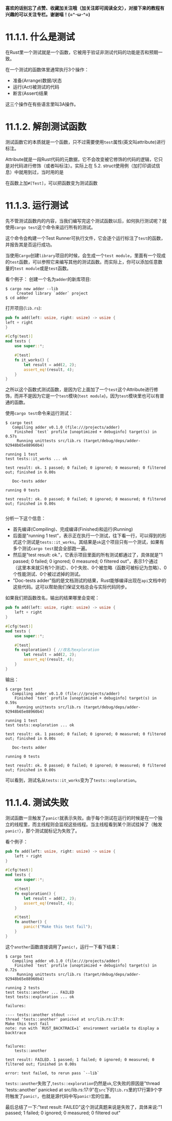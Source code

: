 **喜欢的话别忘了点赞、收藏加关注哦（加关注即可阅读全文），对接下来的教程有兴趣的可以关注专栏。谢谢喵！(=^･ω･^=)**
# 11.1.1. 什么是测试
在Rust里一个测试就是一个函数，它被用于验证非测试代码的功能是否和预期一致。

在一个测试的函数体里通常执行3个操作：
- 准备(Arrange)数据/状态
- 运行(Act)被测试的代码
- 断言(Assert)结果

这三个操作在有些语言里叫3A操作。

# 11.1.2. 解剖测试函数
测试函数它的本质就是一个函数，只不过需要使用`test`属性(英文叫attribute)进行标注。

Attribute就是一段Rust代码的元数据，它不会改变被它修饰的代码的逻辑，它只是对代码进行修饰（或者叫标注）。实际上在 5.2. struct使用例（加打印调试信息）中就用到过，当时用的是

在函数上加`#[Test]`，可以把函数变为测试函数

# 11.1.3. 运行测试
先不管测试函数内的内容，当我们编写完这个测试函数以后，如何执行测试呢？就使用`cargo test`这个命令来运行所有的测试。

这个命令会构建一个Test Runner可执行文件，它会逐个运行标注了`test`的函数，并报告其是否运行成功。

当使用`Cargo`创建`library`项目的时候，会生成一个`test module`，里面有一个现成的`test`函数，可以参照它来编写其他的测试函数。而实际上，你可以添加任意数量的`test module`或是`test`函数。

看个例子：
创建一个名为`adder`的新库项目:
```
$ cargo new adder --lib
     Created library `adder` project
$ cd adder
```
打开项目(`lib.rs`):
```rust
pub fn add(left: usize, right: usize) -> usize { 
left + right 
}

#[cfg(test)]
mod tests {
    use super::*;

    #[test]
    fn it_works() {
        let result = add(2, 2);
        assert_eq!(result, 4);
    }
}
```
之所以这个函数式测试函数，是因为它上面加了一个`test`这个Attribute进行修饰，而并不是因为它是一个`test`模块(`test module`)，因为`test`模块里也可以有普通的函数。

使用`cargo test`命令来运行测试：
```
$ cargo test
   Compiling adder v0.1.0 (file:///projects/adder)
    Finished `test` profile [unoptimized + debuginfo] target(s) in 0.57s
     Running unittests src/lib.rs (target/debug/deps/adder-92948b65e88960b4)

running 1 test
test tests::it_works ... ok

test result: ok. 1 passed; 0 failed; 0 ignored; 0 measured; 0 filtered out; finished in 0.00s

   Doc-tests adder

running 0 tests

test result: ok. 0 passed; 0 failed; 0 ignored; 0 measured; 0 filtered out; finished in 0.00s


```
分析一下这个信息：
- 首先编译(Compiling)、完成编译(Finished)和运行(Running)
- 后面是"running 1 test"，表示正在执行一个测试，往下看一行，可以得到的形式这个测试是`tests::it_works`。其结果是`ok`这个项目只有一个测试，如果有多个测试`cargo test`就会全部跑一遍。
- 然后是"test result: ok."，它表示项目里面的所有测试都通过了，具体就是"1 passed; 0 failed; 0 ignored; 0 measured; 0 filtered out"，表示1个通过（这里本来就只有1个测试）、0个失败、0个被忽略（函数可被标记为忽略）、0个性能测试、0个被过滤掉的测试。
- "Doc-tests adder"指的是文档测试的结果，Rust能够编译出现在`api`文档中的这些代码。这可以帮助我们保证文档总会与实际代码同步。

如果我们把函数改名，输出的结果哪里会变呢：
```rust
pub fn add(left: usize, right: usize) -> usize {
    left + right
}

#[cfg(test)]
mod tests {
    use super::*;

    #[test]
    fn exploration() { //改名为exploration
        let result = add(2, 2);
        assert_eq!(result, 4);
    }
}
```
输出：
```
$ cargo test
   Compiling adder v0.1.0 (file:///projects/adder)
    Finished `test` profile [unoptimized + debuginfo] target(s) in 0.59s
     Running unittests src/lib.rs (target/debug/deps/adder-92948b65e88960b4)

running 1 test
test tests::exploration ... ok

test result: ok. 1 passed; 0 failed; 0 ignored; 0 measured; 0 filtered out; finished in 0.00s

   Doc-tests adder

running 0 tests

test result: ok. 0 passed; 0 failed; 0 ignored; 0 measured; 0 filtered out; finished in 0.00s

```
可以看到，测试名从`tests::it_works`变为了`tests::exploration`。

# 11.1.4. 测试失败
测试函数一旦触发了`panic!`就表示失败。由于每个测试在运行的时候是在一个独立的线程里，而主线程则会监视这些线程。当主线程看到某个测试挂掉了（触发`panic!`），那个测试就标记为失败了。

看个例子：
```rust
pub fn add(left: usize, right: usize) -> usize {
    left + right
}

#[cfg(test)]
mod tests {
    use super::*;

    #[test]
    fn exploration() {
        let result = add(2, 2);
        assert_eq!(result, 4);
    }

    #[test]
    fn another() {
        panic!("Make this test fail");
    }
}
```
这个`another`函数直接调用了`panic!`，运行一下看下结果：
```
$ cargo test
   Compiling adder v0.1.0 (file:///projects/adder)
    Finished `test` profile [unoptimized + debuginfo] target(s) in 0.72s
     Running unittests src/lib.rs (target/debug/deps/adder-92948b65e88960b4)

running 2 tests
test tests::another ... FAILED
test tests::exploration ... ok

failures:

---- tests::another stdout ----
thread 'tests::another' panicked at src/lib.rs:17:9:
Make this test fail
note: run with `RUST_BACKTRACE=1` environment variable to display a backtrace


failures:
    tests::another

test result: FAILED. 1 passed; 1 failed; 0 ignored; 0 measured; 0 filtered out; finished in 0.00s

error: test failed, to rerun pass `--lib`
```
`tests::another`失败了,`tests::exploration`仍然是`ok`,它失败的原因是"thread 'tests::another' panicked at src/lib.rs:17:9"在`src`下的`lib.rs`里的17行第9个字符触发了`panic!`，也就是源代码中写`panic!`宏的位置。

最后总结了一下:"test result: FAILED"这个测试真题来说是失败了，具体来说:"1 passed; 1 failed; 0 ignored; 0 measured; 0 filtered out"
